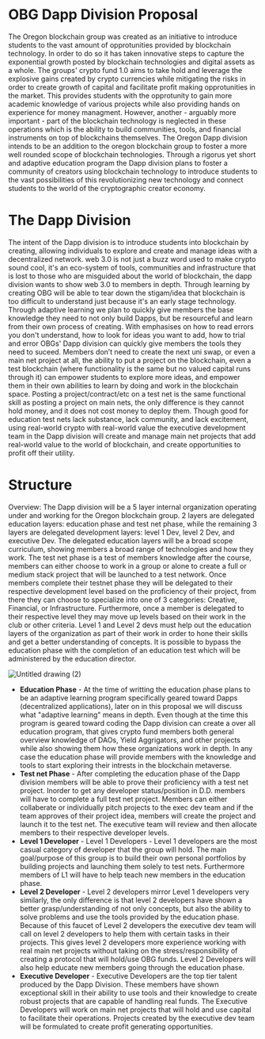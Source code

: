 # OBG Dapp Division Proposal

The Oregon blockchain group was created as an initiative to introduce students to the vast amount of opprotunities provided by blockchain technology. In order to do so it has taken innovative steps to capture the exponential growth posted by blockchain technologies and digital assets as a whole. The groups' crypto fund 1.0 aims to take hold and leverage the explosive gains created by crypto currencies while mitigating the risks in order to create growth of capital and facilitate profit making opprotunities in the market. This provides students with the opprotunity to gain more academic knowledge of various projects while also providing hands on experience for money managment. However, another - arguably more important - part of the blockchain technology is neglected in these operations which is the ability to build communities, tools, and financial instruments on top of blockchains themselves. The Oregon Dapp division intends to be an addition to the oregon blockchain group to foster a more well rounded scope of blockchain technologies. Through a rigorus yet short and adaptive education program the Dapp division plans to foster a community of creators using blockchain technology to introduce students to the vast possibilities of this revolutionizing new technology and connect students to the world of the cryptographic creator economy.

# The Dapp Division

The intent of the Dapp division is to introduce students into blockchain by creating, allowing individuals to explore and create and manage ideas with a decentralized network. web 3.0 is not just a buzz word used to make crypto sound cool, it's an eco-system of tools, communities and infrastructure that is lost to those who are misguided about the world of blockchain, the dapp division wants to show web 3.0 to members in depth. Through learning by creating OBG will be able to tear down the stigam/idea that blockchain is too difficult to understand just because it's an early stage technology. Through adaptive learning we plan to quickly give members the base knowledge they need to not only build Dapps, but be resourceful and learn from their own process of creating. With emphasises on how to read errors you don't understand, how to look for ideas you want to add, how to trial and error OBGs' Dapp division can quickly give members the tools they need to suceed. Members don’t need to create the next uni swap, or even a main net project at all, the ability to put a project on the blockchain, even a test blockchain (where functionality is the same but no valued capital runs through it) can empower students to explore more ideas, and empower them in their own abilities to learn by doing and work in the blockchain space. Posting a project/contract/etc on a test net is the same functional skill as posting a project on main nets, the only difference is they cannot hold money, and it does not cost money to deploy them. Though good for education test nets lack substance, lack community, and lack excitement, using real-world crypto with real-world value the executive development team in the Dapp division will create and manage main net projects that add real-world value to the world of blockchain, and create opportunities to profit off their utility. 

# Structure
Overview: The Dapp division will be a 5 layer internal organization operating under and working for the Oregon blockchain group. 2 layers are delegated education layers: education phase and test net phase, while the remaining 3 layers are delegated development layers: level 1 Dev, level 2 Dev, and executive Dev. The delegated education layers will be a broad scope curriculum, showing members a broad range of technologies and how they work. The test net phase is a test of members knowledge after the course, members can either choose to work in a group or alone to create a full or medium stack project that will be launched to a test network. Once members complete their testnet phase they will be delegated to their respective development level based on the proficiency of their project, from there they can choose to specialize into one of 3 categories: Creative, Financial, or Infrastructure. Furthermore, once a member is delegated to their respective level they may move up levels based on their work in the club or other criteria. Level 1 and Level 2 devs must help out the education layers of the organization as part of their work in order to hone their skills and get a better understanding of concepts. It is possible to bypass the education phase with the completion of an education test which will be administered by the education director.

![Untitled drawing (2)](https://user-images.githubusercontent.com/54550268/134787971-6eea0ac6-bcb2-4fbb-a744-7093d5a5dde4.png)

* **Education Phase** - At the time of writting the education phase plans to be an adaptive learning program specifically geared toward Dapps (decentralized applications), later on in this proposal we will discuss what "adaptive learning" means in depth. Even though at the time this program is geared toward coding the Dapp division can create a over all education program, that gives crypto fund members both general overview knowledge of DAOs, Yield Aggrigators, and other projects while also showing them how these organizations work in depth. In any case the education phase will provide members with the knowledge and tools to start exploring their intrests in the blockchain metaverse.
* **Test net Phase** - After completing the education phase of the Dapp division members will be able to prove their proficiency with a test net project. Inorder to get any developer status/position in D.D. members will have to complete a full test net project. Members can either collaberate or individually pitch projects to the exec dev team and if the team approves of their project idea, members will create the project and launch it to the test net. The executive team will review and then allocate members to their respective developer levels.
* **Level 1 Developer** - Level 1 Developers - Level 1 developers are the most casual category of developer that the group will hold. The main goal/purpose of this group is to build their own personal portfolios by building projects and launching them solely to test nets. Furthermore members of L1 will have to help teach new members in the education phase.
* **Level 2 Developer** - Level 2 developers mirror Level 1 developers very similarly, the only difference is that level 2 developers have shown a better grasp/understanding of not only concepts, but also the ability to solve problems and use the tools provided by the education phase. Because of this faucet of Level 2 developers the executive dev team will call on level 2 developers to help them with certain tasks in their projects. This gives level 2 developers more experience working with real main net projects without taking on the stress/responsibility of creating a protocol that will hold/use OBG funds. Level 2 Developers will also help educate new members going through the education phase.
* **Executive Developer** - Executive Developers are the top tier talent produced by the Dapp Division. These members have shown exceptional skill in their ability to use tools and their knowledge to create robust projects that are capable of handling real funds. The Executive Developers will work on main net projects that will hold and use capital to facilitate their operations. Projects created by the executive dev team will be formulated to create profit generating opportunities.
